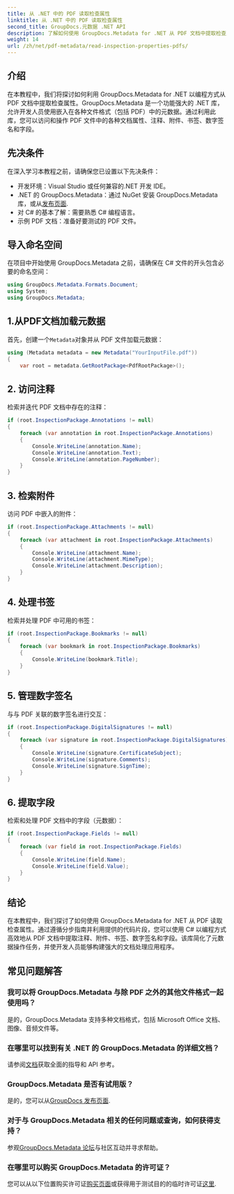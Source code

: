 ```yaml
---
title: 从 .NET 中的 PDF 读取检查属性
linktitle: 从 .NET 中的 PDF 读取检查属性
second_title: GroupDocs.元数据 .NET API
description: 了解如何使用 GroupDocs.Metadata for .NET 从 PDF 文档中提取检查属性。探索注释、附件等。
weight: 14
url: /zh/net/pdf-metadata/read-inspection-properties-pdfs/
---
```

## 介绍
在本教程中，我们将探讨如何利用 GroupDocs.Metadata for .NET 以编程方式从 PDF 文档中提取检查属性。GroupDocs.Metadata 是一个功能强大的 .NET 库，允许开发人员使用嵌入在各种文件格式（包括 PDF）中的元数据。通过利用此库，您可以访问和操作 PDF 文件中的各种文档属性、注释、附件、书签、数字签名和字段。
## 先决条件
在深入学习本教程之前，请确保您已设置以下先决条件：
- 开发环境：Visual Studio 或任何兼容的.NET 开发 IDE。
-  .NET 的 GroupDocs.Metadata：通过 NuGet 安装 GroupDocs.Metadata 库，或从[发布页面](https://releases.groupdocs.com/metadata/net/).
- 对 C# 的基本了解：需要熟悉 C# 编程语言。
- 示例 PDF 文档：准备好要测试的 PDF 文件。

## 导入命名空间
在项目中开始使用 GroupDocs.Metadata 之前，请确保在 C# 文件的开头包含必要的命名空间：
```csharp
using GroupDocs.Metadata.Formats.Document;
using System;
using GroupDocs.Metadata;
```
## 1.从PDF文档加载元数据
首先，创建一个`Metadata`对象并从 PDF 文件加载元数据：
```csharp
using (Metadata metadata = new Metadata("YourInputFile.pdf"))
{
    var root = metadata.GetRootPackage<PdfRootPackage>();
```
## 2. 访问注释
检索并迭代 PDF 文档中存在的注释：
```csharp
if (root.InspectionPackage.Annotations != null)
{
    foreach (var annotation in root.InspectionPackage.Annotations)
    {
        Console.WriteLine(annotation.Name);
        Console.WriteLine(annotation.Text);
        Console.WriteLine(annotation.PageNumber);
    }
}
```
## 3. 检索附件
访问 PDF 中嵌入的附件：
```csharp
if (root.InspectionPackage.Attachments != null)
{
    foreach (var attachment in root.InspectionPackage.Attachments)
    {
        Console.WriteLine(attachment.Name);
        Console.WriteLine(attachment.MimeType);
        Console.WriteLine(attachment.Description);
    }
}
```
## 4. 处理书签
检索并处理 PDF 中可用的书签：
```csharp
if (root.InspectionPackage.Bookmarks != null)
{
    foreach (var bookmark in root.InspectionPackage.Bookmarks)
    {
        Console.WriteLine(bookmark.Title);
    }
}
```
## 5. 管理数字签名
与与 PDF 关联的数字签名进行交互：
```csharp
if (root.InspectionPackage.DigitalSignatures != null)
{
    foreach (var signature in root.InspectionPackage.DigitalSignatures)
    {
        Console.WriteLine(signature.CertificateSubject);
        Console.WriteLine(signature.Comments);
        Console.WriteLine(signature.SignTime);
    }
}
```
## 6. 提取字段
检索和处理 PDF 文档中的字段（元数据）：
```csharp
if (root.InspectionPackage.Fields != null)
{
    foreach (var field in root.InspectionPackage.Fields)
    {
        Console.WriteLine(field.Name);
        Console.WriteLine(field.Value);
    }
}
```

## 结论
在本教程中，我们探讨了如何使用 GroupDocs.Metadata for .NET 从 PDF 读取检查属性。通过遵循分步指南并利用提供的代码片段，您可以使用 C# 以编程方式高效地从 PDF 文档中提取注释、附件、书签、数字签名和字段。该库简化了元数据操作任务，并使开发人员能够构建强大的文档处理应用程序。

## 常见问题解答
### 我可以将 GroupDocs.Metadata 与除 PDF 之外的其他文件格式一起使用吗？
是的，GroupDocs.Metadata 支持多种文档格式，包括 Microsoft Office 文档、图像、音频文件等。
### 在哪里可以找到有关 .NET 的 GroupDocs.Metadata 的详细文档？
请参阅[文档](https://tutorials.groupdocs.com/metadata/net/)获取全面的指导和 API 参考。
### GroupDocs.Metadata 是否有试用版？
是的，您可以从[GroupDocs 发布页面](https://releases.groupdocs.com/).
### 对于与 GroupDocs.Metadata 相关的任何问题或查询，如何获得支持？
参观[GroupDocs.Metadata 论坛](https://forum.groupdocs.com/c/metadata/14)与社区互动并寻求帮助。
### 在哪里可以购买 GroupDocs.Metadata 的许可证？
您可以从以下位置购买许可证[购买页面](https://purchase.groupdocs.com/buy)或获得用于测试目的的临时许可证[这里](https://purchase.groupdocs.com/temporary-license/).